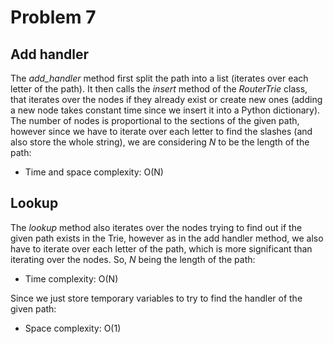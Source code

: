 # Problem 7

## Add handler
The *add_handler* method first split the path into a list (iterates over each letter of the path). It then calls the
*insert* method of the *RouterTrie* class, that iterates over the nodes if they already exist or create new ones (adding
a new node takes constant time since we insert it into a Python dictionary). The number of nodes is proportional to the
sections of the given path, however since we have to iterate over each letter to find the slashes (and also store the
whole string), we are considering *N* to be the length of the path:

* Time and space complexity: O(N)


## Lookup
The *lookup* method also iterates over the nodes trying to find out if the given path exists in the Trie, however as
in the add handler method, we also have to iterate over each letter of the path, which is more significant than
iterating over the nodes. So, *N* being the length of the path:

* Time complexity: O(N)

Since we just store temporary variables to try to find the handler of the given path:

* Space complexity: O(1)
